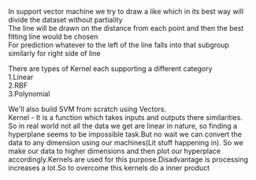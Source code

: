 In support vector machine we try to draw a like which in its best way will divide the dataset without partiality<br/>
The line will be drawn on the distance from each point and then the best fitting line would be chosen <br/>
For prediction whatever to the left of the line falls into that subgroup similarly for right side of line <br/>


There are types of Kernel each supporting a different category <br/>
1.Linear<br/>
2.RBF<br/>
3.Polynomial<br/>


We'll also build SVM from scratch using Vectors.
<br/>
Kernel - It is a function which takes inputs and outputs there similarities.<br/>
		So in real world not all the data we get are linear in nature, so finding a hyperplane seems to be impossible task.But no wait we can convert the data to any dimension using our machines(Lit stuff happening in).
		So we make our data to higher dimensions and then plot our hyperplace accordingly.Kernels are used for this purpose.Disadvantage is processing increases a lot.So to overcome this kernels do a inner product